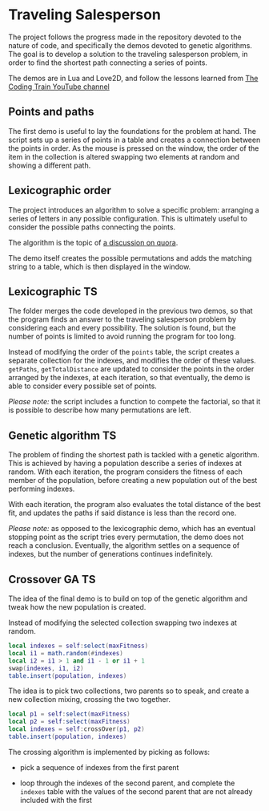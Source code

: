 # Traveling Salesperson

The project follows the progress made in the repository devoted to the nature of code, and specifically the demos devoted to genetic algorithms. The goal is to develop a solution to the traveling salesperson problem, in order to find the shortest path connecting a series of points.

The demos are in Lua and Love2D, and follow the lessons learned from [The Coding Train YouTube channel](https://youtu.be/BAejnwN4Ccw)

## Points and paths

The first demo is useful to lay the foundations for the problem at hand. The script sets up a series of points in a table and creates a connection between the points in order. As the mouse is pressed on the window, the order of the item in the collection is altered swapping two elements at random and showing a different path.

## Lexicographic order

The project introduces an algorithm to solve a specific problem: arranging a series of letters in any possible configuration. This is ultimately useful to consider the possible paths connecting the points.

The algorithm is the topic of [a discussion on quora](https://www.quora.com/How-would-you-explain-an-algorithm-that-generates-permutations-using-lexicographic-ordering).

The demo itself creates the possible permutations and adds the matching string to a table, which is then displayed in the window.

## Lexicographic TS

The folder merges the code developed in the previous two demos, so that the program finds an answer to the traveling salesperson problem by considering each and every possibility. The solution is found, but the number of points is limited to avoid running the program for too long.

Instead of modifying the order of the `points` table, the script creates a separate collection for the indexes, and modifies the order of these values. `getPaths`, `getTotalDistance` are updated to consider the points in the order arranged by the indexes, at each iteration, so that eventually, the demo is able to consider every possible set of points.

_Please note:_ the script includes a function to compete the factorial, so that it is possible to describe how many permutations are left.

## Genetic algorithm TS

The problem of finding the shortest path is tackled with a genetic algorithm. This is achieved by having a population describe a series of indexes at random. With each iteration, the program considers the fitness of each member of the population, before creating a new population out of the best performing indexes.

With each iteration, the program also evaluates the total distance of the best fit, and updates the paths if said distance is less than the record one.

_Please note:_ as opposed to the lexicographic demo, which has an eventual stopping point as the script tries every permutation, the demo does not reach a conclusion. Eventually, the algorithm settles on a sequence of indexes, but the number of generations continues indefinitely.

## Crossover GA TS

The idea of the final demo is to build on top of the genetic algorithm and tweak how the new population is created.

Instead of modifying the selected collection swapping two indexes at random.

```lua
local indexes = self:select(maxFitness)
local i1 = math.random(#indexes)
local i2 = i1 > 1 and i1 - 1 or i1 + 1
swap(indexes, i1, i2)
table.insert(population, indexes)
```

The idea is to pick two collections, two parents so to speak, and create a new collection mixing, crossing the two together.

```lua
local p1 = self:select(maxFitness)
local p2 = self:select(maxFitness)
local indexes = self:crossOver(p1, p2)
table.insert(population, indexes)
```

The crossing algorithm is implemented by picking as follows:

- pick a sequence of indexes from the first parent

- loop through the indexes of the second parent, and complete the `indexes` table with the values of the second parent that are not already included with the first
